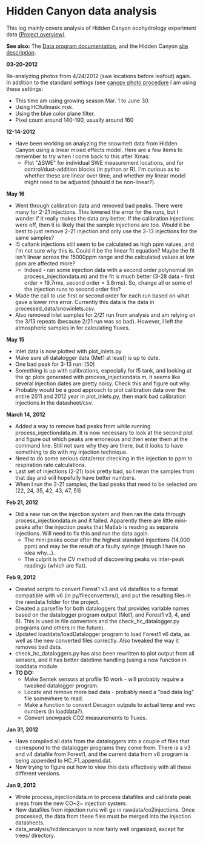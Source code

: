 # Hidden Canyon data analysis

This log mainly covers analysis of Hidden Canyon ecohydrology experiment
data [(Project overview)](hc_overview.md).

**See also:** The [Data program documentation](hc_programdocs.md), and the Hidden Canyon [site description](hc_sitedescription.md).


**03-20-2012**

Re-analyzing photos from 4/24/2012 (swe locations before leafout) again.
In addition to the standard settings (see [canopy photo procedure](/procedures/proc_canopyphotos.md) I am using these settings:

* This time am using growing season Mar. 1 to June 30.
* Using HCfullmask.msk.
* Using the blue color plane filter.
* Pixel count around 140-190, usually around 160

**12-14-2012**

* Have been working on analyzing the snowmelt data from Hidden Canyon using a linear mixed effects model. Here are a few items to remember to try when I come back to this after Xmas:
  * Plot "ΔSWE" for individual SWE measurement locations, and for control/dust-addition blocks (in python or R). I'm curious as to whether these are linear over time, and whether my linear model might need to be adjusted (should it be non-linear?).

**May 16**

* Went through calibration data and removed bad peaks. There were many for 2-21 injections. This lowered the error for the runs, but I wonder if it really makes the data any better. If the calibration injections were off, then it is likely that the sample injections are too. Would it be best to just remove 2-21 injection and only use the 3-13 injections for the same samples?
* I5 caltank injections still seem to be calculated as high ppm values, and I'm not sure why this is. Could it be the linear fit equation? Maybe the fit isn't linear across the 15000ppm range and the calculated values at low ppm are affected more?
  * Indeed - ran some injection data with a second order polynomial (in process_injectiondata.m) and the fit is much better (3-28 data - first order = 19.7rms, second order = 3.8rms). So, change all or some of the injection runs to second order fits?
* Made the call to use first or second order for each run based on what gave a lower rms error. Currently this data is the data in processed_data/snowinlets.csv.
* Also removed inlet samples for 2/21 run from analysis and am relying on the 3/13 repeats (because 2/21 run was so bad). However, I left the atmospheric samples in for calculating fluxes.

**May 15**

* Inlet data is now plotted with plot_inlets.py
* Make sure all datalogger data (Met1 at least) is up to date.
* One bad peak for 3-13 run: [50]
* Something is up with calibrations, especially for I5 tank, and looking at the qc plots generated with process_injectiondata.m, it seems like several injection dates are pretty noisy. Check this and figure out why. 
* Probably would be a good approach to plot calibration data over the entire 2011 and 2012 year in plot_inlets.py, then mark bad calibration injections in the datasheet/csv.

**March 14, 2012**

* Added a way to remove bad peaks from while running process_injectiondata.m. It is now necessary to look at the second plot and figure out which peaks are erroneous and then enter them at the command line. Still not sure why they are there, but it looks to have something to do with my injection technique.
* Need to do some serious data/error checking in the injection to ppm to respiration rate calculations.
* Last set of injections (2-21) look pretty bad, so I reran the samples from that day and will hopefully have better numbers.
* When I run the 2-21 samples, the bad peaks that need to be selected are [22, 24, 35, 42, 43, 47, 51]

**Feb 21, 2012**

* Did a new run on the injection system and then ran the data through process_injectiondata.m and it failed. Apparently there are little mini-peaks after the injection peaks that Matlab is reading as separate injections. Will need to fix this and run the data again.
  * The mini peaks occur after the highest standard injections (14,000 ppm) and may be the result of a faulty syringe (though I have no idea why...).
  * The culprit is the CV method of discovering peaks vs inter-peak readings (which are flat).

**Feb 9, 2012**

* Created scripts to convert Forest1 v3 and v4 datafiles to a format compatible with v6 (in py/fileconverters/), and put the resulting files in the rawdata folder for the project.
* Created a parsefile for both dataloggers that provides variable names based on the datalogger program output (Met1, and Forest1 v3, 4, and 6). This is used in file converters and the check_hc_datalogger.py programs (and others in the future).
* Updated loaddata/loadDatalogger program to load Forest1 v6 data, as well as the new converted files correctly. Also tweaked the way it removes bad data.
* check_hc_dataloggers.py has also been rewritten to plot output from all sensors, and it has better datetime handling (using a new function in loaddata module.
* **TO DO:**
  * Make Sentek sensors at profile 10 work - will probably require a tweaked datalogger program.
  * Locate and remove more bad data - probably need a "bad data log" file somewhere to read.
  * Make a function to convert Decagon outputs to actual temp and vwc numbers (in loaddata?).
  * Convert snowpack CO2 measurements to fluxes.

**Jan 31, 2012**

* Have compiled all data from the dataloggers into a couple of files that correspond to the datalogger programs they come from. There is a v3 and v4 datafile from Forest1, and the current data from v6 program is being appended to HC_F1_append.dat.
* Now trying to figure out how to view this data effectively with all these different versions.

**Jan 9, 2012**

* Wrote process_injectiondata.m to process datafiles and calibrate peak areas from the new CO~2~ injection system.
* New datafiles from injection runs will go in rawdata/co2injections. Once processed, the data from these files must be merged into the injection datasheets.
* data_analysis/hiddencanyon is now fairly well organized, except for trees/ directory.
